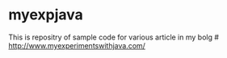 # myexpjava
This is repositry of sample code for various article in my bolg # http://www.myexperimentswithjava.com/
